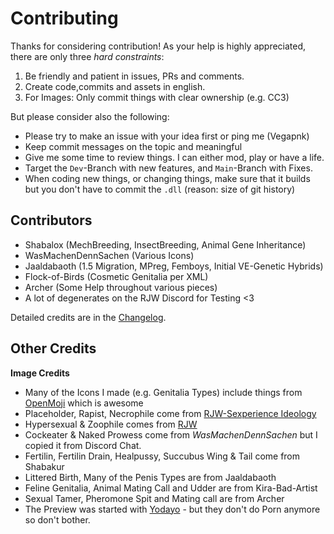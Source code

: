 # Contributing

Thanks for considering contribution! 
As your help is highly appreciated, there are only three *hard constraints*:

1. Be friendly and patient in issues, PRs and comments.
2. Create code,commits and assets in english. 
3. For Images: Only commit things with clear ownership (e.g. CC3)

But please consider also the following: 

* Please try to make an issue with your idea first or ping me (Vegapnk)
* Keep commit messages on the topic and meaningful
* Give me some time to review things. I can either mod, play or have a life.
* Target the `Dev`-Branch with new features, and `Main`-Branch with Fixes.
* When coding new things, or changing things, make sure that it builds but you don't have to commit the `.dll` (reason: size of git history)

## Contributors 

- Shabalox (MechBreeding, InsectBreeding, Animal Gene Inheritance)
- WasMachenDennSachen (Various Icons)
- Jaaldabaoth (1.5 Migration, MPreg, Femboys, Initial VE-Genetic Hybrids)
- Flock-of-Birds (Cosmetic Genitalia per XML)
- Archer (Some Help throughout various pieces)
- A lot of degenerates on the RJW Discord for Testing <3

Detailed credits are in the [Changelog](./CHANGELOG.md).

## Other Credits 

**Image Credits**

- Many of the Icons I made (e.g. Genitalia Types) include things from [OpenMoji](https://openmoji.org/) which is awesome
- Placeholder, Rapist, Necrophile come from [RJW-Sexperience Ideology](https://gitgud.io/amevarashi/rjw-sexperience-ideology/)
- Hypersexual & Zoophile comes from [RJW](https://gitgud.io/Ed86/rjw)
- Cockeater & Naked Prowess come from *WasMachenDennSachen* but I copied it from Discord Chat. 
- Fertilin, Fertilin Drain, Healpussy, Succubus Wing & Tail come from Shabakur
- Littered Birth, Many of the Penis Types are from Jaaldabaoth
- Feline Genitalia, Animal Mating Call and Udder are from Kira-Bad-Artist
- Sexual Tamer, Pheromone Spit and Mating call are from Archer
- The Preview was started with [Yodayo](https://yodayo.com/) - but they don't do Porn anymore so don't bother.